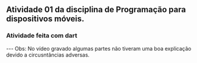 ## Atividade 01 da disciplina de Programação para dispositivos móveis.
### Atividade feita com dart

--- Obs: No vídeo gravado algumas partes não tiveram uma boa explicação devido a circusntâncias adversas.
